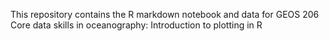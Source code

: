 This repository contains the R markdown notebook and data for GEOS 206 Core data skills in oceanography: Introduction to plotting in R

